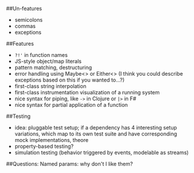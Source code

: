 ##Un-features
* semicolons
* commas
* exceptions

##Features
* `?!'` in function names
* JS-style object/map literals
* pattern matching, destructuring
* error handling using Maybe<> or Either<> (I think you could describe exceptions based on this if you wanted to...?)
* first-class string interpolation
* first-class instrumentation visualization of a running system
* nice syntax for piping, like `->` in Clojure or `|>` in F#
* nice syntax for partial application of a function




##Testing
* idea: pluggable test setup; if a dependency has 4 interesting setup variations, which map to its own test suite and have corresponding mock implementations, theore
* property-based testing?
* simulation testing (behavior triggered by events, modelable as streams)

##Questions:
Named params: why don't I like them?
